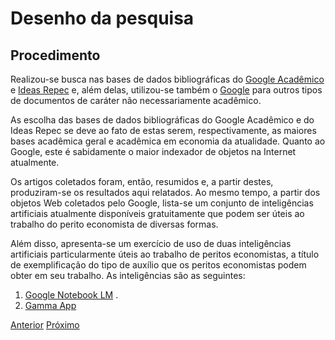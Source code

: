 # Desenho da pesquisa

## Procedimento

Realizou-se busca nas bases de dados bibliográficas do [Google Acadêmico]() e [Ideas Repec]() e, além delas, utilizou-se também o [Google]() para outros tipos de documentos de caráter não necessariamente acadêmico.

As escolha das bases de dados bibliográficas do Google Acadêmico e do Ideas Repec se deve ao fato de estas serem, respectivamente, as maiores bases acadêmica geral e acadêmica em economia da atualidade.  Quanto ao Google, este é sabidamente o maior indexador de objetos na Internet atualmente.

Os artigos coletados foram, então, resumidos e, a partir destes, produziram-se os resultados aqui relatados.  Ao mesmo tempo, a partir dos objetos Web coletados pelo Google, lista-se um conjunto de inteligências artificiais atualmente disponíveis gratuitamente que podem ser úteis ao trabalho do perito economista de diversas formas.

Além disso, apresenta-se um exercício de uso de duas inteligências artificiais particularmente úteis ao trabalho de peritos economistas, a título de exemplificação do tipo de auxílio que os peritos economistas podem obter em seu trabalho.  As inteligências são as seguintes:

1. <a href="https://notebooklm.google.com/" target="_blank">Google Notebook LM</a> .
2. <a href="https://gamma.app" target="_blank"> Gamma App </a>


[Anterior](modelo.md)    [Próximo](material_metodos.md)

